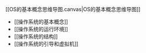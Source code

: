 
[[OS的基本概念思维导图.canvas|OS的基本概念思维导图]]

- [[操作系统的基本概念]]
- [[操作系统的运行环境]]
- [[操作系统的结构]]
- [[操作系统的引导和虚拟机]]